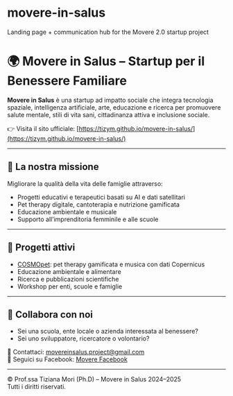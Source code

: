 # movere-in-salus
Landing page + communication hub for the Movere 2.0 startup project

# 🌍 Movere in Salus – Startup per il Benessere Familiare

**Movere in Salus** è una startup ad impatto sociale che integra tecnologia spaziale, intelligenza artificiale, arte, educazione e ricerca per promuovere salute mentale, stili di vita sani, cittadinanza attiva e inclusione sociale.

👉 Visita il sito ufficiale: [https://tizym.github.io/movere-in-salus/](https://tizym.github.io/movere-in-salus/)

---

## 🎯 La nostra missione

Migliorare la qualità della vita delle famiglie attraverso:

- Progetti educativi e terapeutici basati su AI e dati satellitari
- Pet therapy digitale, cantoterapia e nutrizione gamificata
- Educazione ambientale e musicale
- Supporto all’imprenditoria femminile e alle scuole

---

## 🧪 Progetti attivi

- [COSMOpet](https://tizym.github.io/COSMOpet/): pet therapy gamificata e musica con dati Copernicus
- Educazione ambientale e alimentare
- Ricerca e pubblicazioni scientifiche
- Workshop per enti, scuole e famiglie

---

## 🤝 Collabora con noi

- Sei una scuola, ente locale o azienda interessata al benessere?
- Sei uno sviluppatore, ricercatore o volontario?

📩 Contattaci: movereinsalus.project@gmail.com  
📘 Seguici su Facebook: [Movere Facebook](https://www.facebook.com/profile.php?id=61563922102176)

---

© Prof.ssa Tiziana Mori (Ph.D) – Movere in Salus 2024–2025  
Tutti i diritti riservati.
